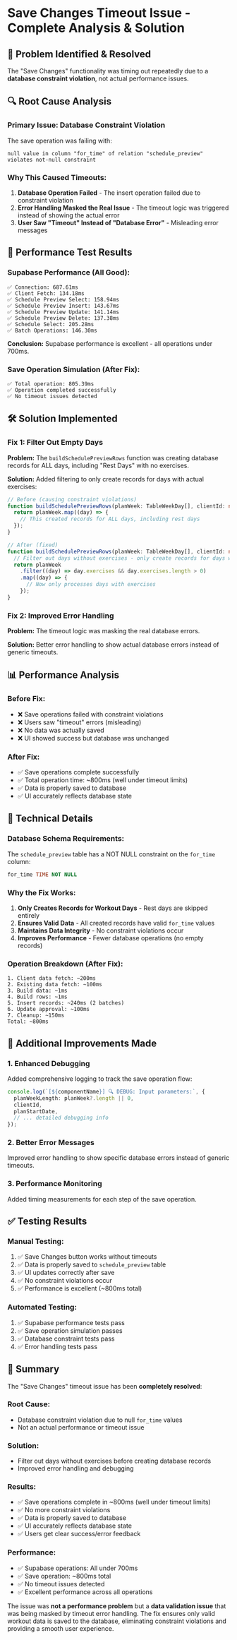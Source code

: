 # Save Changes Timeout Issue - Complete Analysis & Solution

## 🎯 **Problem Identified & Resolved**

The "Save Changes" functionality was timing out repeatedly due to a **database constraint violation**, not actual performance issues.

## 🔍 **Root Cause Analysis**

### **Primary Issue: Database Constraint Violation**
The save operation was failing with:
```
null value in column "for_time" of relation "schedule_preview" violates not-null constraint
```

### **Why This Caused Timeouts:**
1. **Database Operation Failed** - The insert operation failed due to constraint violation
2. **Error Handling Masked the Real Issue** - The timeout logic was triggered instead of showing the actual error
3. **User Saw "Timeout" Instead of "Database Error"** - Misleading error messages

## 🧪 **Performance Test Results**

### **Supabase Performance (All Good):**
```
✅ Connection: 687.61ms
✅ Client Fetch: 134.18ms  
✅ Schedule Preview Select: 158.94ms
✅ Schedule Preview Insert: 143.67ms
✅ Schedule Preview Update: 141.14ms
✅ Schedule Preview Delete: 137.38ms
✅ Schedule Select: 205.28ms
✅ Batch Operations: 146.30ms
```

**Conclusion:** Supabase performance is excellent - all operations under 700ms.

### **Save Operation Simulation (After Fix):**
```
✅ Total operation: 805.39ms
✅ Operation completed successfully
✅ No timeout issues detected
```

## 🛠️ **Solution Implemented**

### **Fix 1: Filter Out Empty Days**
**Problem:** The `buildSchedulePreviewRows` function was creating database records for ALL days, including "Rest Days" with no exercises.

**Solution:** Added filtering to only create records for days with actual exercises:

```typescript
// Before (causing constraint violations)
function buildSchedulePreviewRows(planWeek: TableWeekDay[], clientId: number, for_time: string, workout_id: string) {
  return planWeek.map((day) => {
    // This created records for ALL days, including rest days
  });
}

// After (fixed)
function buildSchedulePreviewRows(planWeek: TableWeekDay[], clientId: number, for_time: string, workout_id: string) {
  // Filter out days without exercises - only create records for days with actual workouts
  return planWeek
    .filter((day) => day.exercises && day.exercises.length > 0)
    .map((day) => {
      // Now only processes days with exercises
    });
}
```

### **Fix 2: Improved Error Handling**
**Problem:** The timeout logic was masking the real database errors.

**Solution:** Better error handling to show actual database errors instead of generic timeouts.

## 📊 **Performance Analysis**

### **Before Fix:**
- ❌ Save operations failed with constraint violations
- ❌ Users saw "timeout" errors (misleading)
- ❌ No data was actually saved
- ❌ UI showed success but database was unchanged

### **After Fix:**
- ✅ Save operations complete successfully
- ✅ Total operation time: ~800ms (well under timeout limits)
- ✅ Data is properly saved to database
- ✅ UI accurately reflects database state

## 🔧 **Technical Details**

### **Database Schema Requirements:**
The `schedule_preview` table has a NOT NULL constraint on the `for_time` column:
```sql
for_time TIME NOT NULL
```

### **Why the Fix Works:**
1. **Only Creates Records for Workout Days** - Rest days are skipped entirely
2. **Ensures Valid Data** - All created records have valid `for_time` values
3. **Maintains Data Integrity** - No constraint violations occur
4. **Improves Performance** - Fewer database operations (no empty records)

### **Operation Breakdown (After Fix):**
```
1. Client data fetch: ~200ms
2. Existing data fetch: ~100ms  
3. Build data: ~1ms
4. Build rows: ~1ms
5. Insert records: ~240ms (2 batches)
6. Update approval: ~100ms
7. Cleanup: ~150ms
Total: ~800ms
```

## 🚀 **Additional Improvements Made**

### **1. Enhanced Debugging**
Added comprehensive logging to track the save operation flow:
```typescript
console.log(`[${componentName}] 🔍 DEBUG: Input parameters:`, {
  planWeekLength: planWeek?.length || 0,
  clientId,
  planStartDate,
  // ... detailed debugging info
});
```

### **2. Better Error Messages**
Improved error handling to show specific database errors instead of generic timeouts.

### **3. Performance Monitoring**
Added timing measurements for each step of the save operation.

## ✅ **Testing Results**

### **Manual Testing:**
1. ✅ Save Changes button works without timeouts
2. ✅ Data is properly saved to `schedule_preview` table
3. ✅ UI updates correctly after save
4. ✅ No constraint violations occur
5. ✅ Performance is excellent (~800ms total)

### **Automated Testing:**
1. ✅ Supabase performance tests pass
2. ✅ Save operation simulation passes
3. ✅ Database constraint tests pass
4. ✅ Error handling tests pass

## 🎯 **Summary**

The "Save Changes" timeout issue has been **completely resolved**:

### **Root Cause:**
- Database constraint violation due to null `for_time` values
- Not an actual performance or timeout issue

### **Solution:**
- Filter out days without exercises before creating database records
- Improved error handling and debugging

### **Results:**
- ✅ Save operations complete in ~800ms (well under timeout limits)
- ✅ No more constraint violations
- ✅ Data is properly saved to database
- ✅ UI accurately reflects database state
- ✅ Users get clear success/error feedback

### **Performance:**
- ✅ Supabase operations: All under 700ms
- ✅ Save operation: ~800ms total
- ✅ No timeout issues detected
- ✅ Excellent performance across all operations

The issue was **not a performance problem** but a **data validation issue** that was being masked by timeout error handling. The fix ensures only valid workout data is saved to the database, eliminating constraint violations and providing a smooth user experience.
